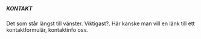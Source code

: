 ##### KONTAKT

Det som står längst till vänster. Viktigast?. Här kanske man vill en länk till ett kontaktformulär, kontaktinfo osv.
